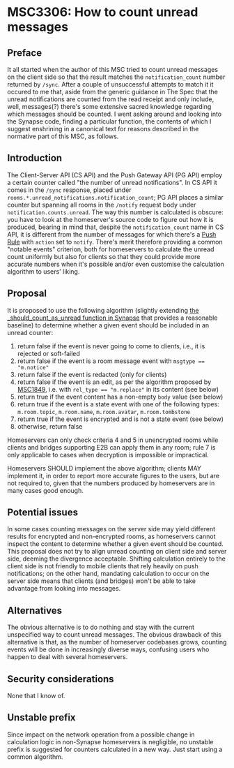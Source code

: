 # MSC3306: How to count unread messages

## Preface

It all started when the author of this MSC tried to count unread messages on
the client side so that the result matches the `notification_count` number
returned by `/sync`. After a couple of unsuccessful attempts to match it
it occured to me that, aside from the generic guidance in The Spec that
the unread notifications are counted from the read receipt and only include,
well, messages(?) there's some extensive sacred knowledge regarding which
messages should be counted. I went asking around and looking into the Synapse
code, finding a particular function, the contents of which I suggest enshrining
in a canonical text for reasons described in the normative part of this MSC,
as follows.


## Introduction

The Client-Server API (CS API) and the Push Gateway API (PG API) employ
a certain counter called "the number of unread notifications". In CS API it
comes in the `/sync` response, placed under
`rooms.*.unread_notifications.notification_count`; PG API places a similar
counter but spanning all rooms in the `/notify` request body under
`notification.counts.unread`. The way this number is calculated is obscure:
you have to look at the homeserver's source code to figure out how it is
produced, bearing in mind that, despite the `notification_count` name in
CS API, it is different from the number of messages for which there's
a [Push Rule](https://spec.matrix.org/unstable/client-server-api/#push-rules)
with `action` set to `notify`. There's merit therefore providing a common
"notable events" criterion, both for homeservers to calculate the unread count
uniformly but also for clients so that they could provide more accurate numbers
when it's possible and/or even customise the calculation algorithm to
users' liking.


## Proposal

It is proposed to use the following algorithm (slightly extending
[the _should_count_as_unread function in Synapse](https://github.com/matrix-org/synapse/blob/bdfde6dca11a9468372b3c9b327ad3327cbdbe4a/synapse/push/bulk_push_rule_evaluator.py#L65)
that provides a reasonable baseline) to determine whether a given event should
be included in an unread counter:

1. return false if the event is never going to come to clients, i.e., it is
   rejected or soft-failed
2. return false if the event is a room message event with
   `msgtype == "m.notice"`
3. return false if the event is redacted (only for clients)
4. return false if the event is an edit, as per the algorithm proposed by
   [MSC1849](https://github.com/matrix-org/matrix-doc/pull/1849), i.e. with
   `rel_type == "m.replace"` in its content (see below)
5. return true if the event content has a non-empty `body` value (see below)
6. return true if the event is a state event with one of the following types:
   `m.room.topic`, `m.room.name`, `m.room.avatar`, `m.room.tombstone`
7. return true if the event is encrypted and is not a state event (see below)
8. otherwise, return false

Homeservers can only check criteria 4 and 5 in unencrypted rooms while clients
and bridges supporting E2B can apply them in any room; rule 7 is only
applicable to cases when decryption is impossible or impractical.

Homeservers SHOULD implement the above algorithm; clients MAY implement it, in
order to report more accurate figures to the users, but are not required to,
given that the numbers produced by homeservers are in many cases good enough.


## Potential issues

In some cases counting messages on the server side may yield different results
for encrypted and non-encrypted rooms, as homeservers cannot inspect
the content to determine whether a given event should be counted. This proposal
does not try to align unread counting on client side and server side, deeming
the divergence acceptable. Shifting calculation entirely to the client side is
not friendly to mobile clients that rely heavily on push notifications; on
the other hand, mandating calculation to occur on the server side means that
clients (and bridges) won't be able to take advantage from looking into
messages.


## Alternatives

The obvious alternative is to do nothing and stay with the current unspecified
way to count unread messages. The obvious drawback of this alternative is that,
as the number of homeserver codebases grows, counting events will be done in
increasingly diverse ways, confusing users who happen to deal with several
homeservers.


## Security considerations

None that I know of.


## Unstable prefix

Since impact on the network operation from a possible change in calculation logic
in non-Synapse homeservers is negligible, no unstable prefix is suggested for
counters calculated in a new way. Just start using a common algorithm.
